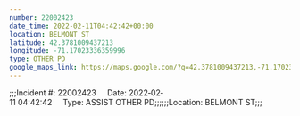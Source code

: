 ```yaml
---
number: 22002423
date_time: 2022-02-11T04:42:42+00:00
location: BELMONT ST
latitude: 42.3781009437213
longitude: -71.17023336359996
type: OTHER PD
google_maps_link: https://maps.google.com/?q=42.3781009437213,-71.17023336359996
---
```


;;;Incident #: 22002423     Date: 2022‐02‐11 04:42:42     Type: ASSIST OTHER PD;;;;;;Location: BELMONT ST;;;
